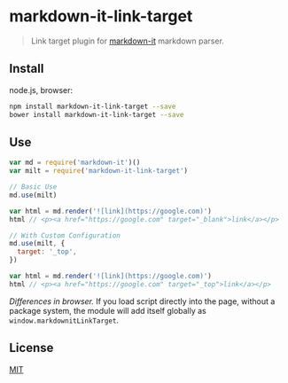 # markdown-it-link-target

> Link target plugin for [markdown-it](https://github.com/markdown-it/markdown-it) markdown parser.

## Install

node.js, browser:

```bash
npm install markdown-it-link-target --save
bower install markdown-it-link-target --save
```

## Use

```js
var md = require('markdown-it')()
var milt = require('markdown-it-link-target')
```

```js
// Basic Use
md.use(milt)

var html = md.render('![link](https://google.com)')
html // <p><a href="https://google.com" target="_blank">link</a></p>
```

```js
// With Custom Configuration
md.use(milt, {
  target: '_top',
})

var html = md.render('![link](https://google.com)')
html // <p><a href="https://google.com" target="_top">link</a></p>
```

_Differences in browser._ If you load script directly into the page, without a package system, the module will add itself globally as `window.markdownitLinkTarget`.


## License

[MIT](https://github.com/markdown-it/markdown-it-footnote/blob/master/LICENSE)
